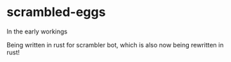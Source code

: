 # scrambled-eggs

In the early workings

Being written in rust for scrambler bot, which is also now being rewritten in rust!
